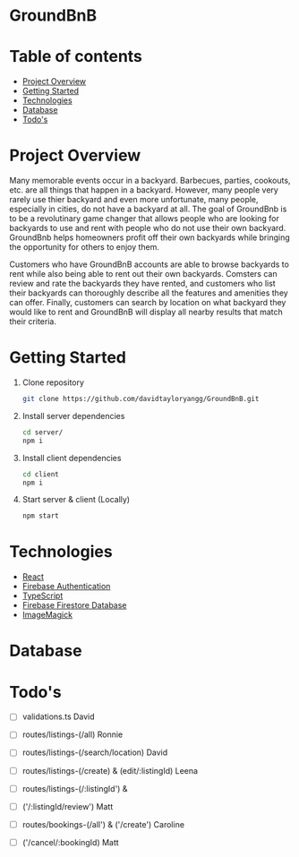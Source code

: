 # GroundBnB

# Table of contents
* [Project Overview](#project-overview)
* [Getting Started](#getting-started)
* [Technologies](#technologies)
* [Database](#database)
* [Todo's](#todo)

<!-- Project Overview -->
# <a name="project-overview"></a>Project Overview

Many memorable events occur in a backyard. Barbecues, parties, cookouts, etc. are all things that happen in a backyard. However, many people very rarely use thier backyard and even more unfortunate, many people, especially in cities, do not have a backyard at all. The goal of GroundBnb is to be a revolutinary game changer that allows people who are looking for backyards to use and rent with people who do not use their own backyard. GroundBnb helps homeowners profit off their own backyards while bringing the opportunity for others to enjoy them.
<br>

Customers who have GroundBnB accounts are able to browse backyards to rent while also being able to rent out their own backyards. Comsters can review and rate the backyards they have rented, and customers who list their backyards can thoroughly describe all the features and amenities they can offer. Finally, customers can search by location on what backyard they would like to rent and GroundBnB will display all nearby results that match their criteria.

# <a name="getting-started"></a> Getting Started

1. Clone repository 
    ```sh
    git clone https://github.com/davidtayloryangg/GroundBnB.git
    ```
2. Install server dependencies 
    ```sh
    cd server/
    npm i
    ```
3. Install client dependencies
    ```sh
    cd client
    npm i
4. Start server & client (Locally)
    ```sh
    npm start
    ```

# <a name="technologies"></a>Technologies
* [React](https://reactjs.org/docs/getting-started.html)
* [Firebase Authentication](https://firebase.google.com/docs/auth)
* [TypeScript](https://www.typescriptlang.org/)
* [Firebase Firestore Database](https://firebase.google.com/docs/firestore)
* [ImageMagick](https://imagemagick.org/script/index.php)

# <a name="database"></a>Database



# <a name="todo"></a>Todo's
- [ ] validations.ts David
- [ ] routes/listings-(/all) Ronnie
- [ ] routes/listings-(/search/location) David
- [ ] routes/listings-(/create) & (edit/:listingId) Leena
- [ ] routes/listings-(/:listingId') & 
- [ ] ('/:listingId/review') Matt 
- [ ] routes/bookings-(/all') & ('/create') Caroline
- [ ] ('/cancel/:bookingId) Matt



